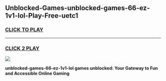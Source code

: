 
## Unblocked-Games-unblocked-games-66-ez-1v1-lol-Play-Free-uetc1
<h3>
<a href="https://premium76.site?title=unblocked-games-66-ez-1v1-lol&ref=09A">CLICK TO PLAY</a></h3>
<hr>

<h3>
<a href="https://premium76.site?title=unblocked-games-66-ez-1v1-lol&ref=09A">CLICK 2 PLAY</a>
  
</h3>

<a href="https://premium76.site?title=unblocked-games-66-ez-1v1-lol&ref=09A"><img src="https://clearcache.store/games.png"></a>


**unblocked-games-66-ez-1v1-lol games unblocked: Your Gateway to Fun and Accessible Online Gaming**
